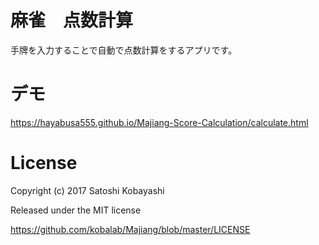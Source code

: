 # 麻雀　点数計算
手牌を入力することで自動で点数計算をするアプリです。

# デモ

https://hayabusa555.github.io/Majiang-Score-Calculation/calculate.html

# License
Copyright (c) 2017 Satoshi Kobayashi

Released under the MIT license

https://github.com/kobalab/Majiang/blob/master/LICENSE
